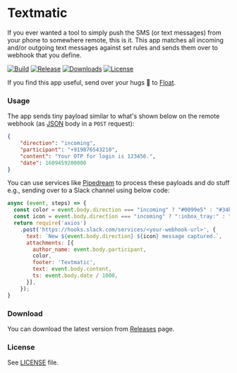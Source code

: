 # Textmatic

If you ever wanted a tool to simply push the SMS (or text messages) from your phone to somewhere remote, this is it.
This app matches all incoming and/or outgoing text messages against set rules and sends them over to webhook that you define.

[![Build](https://github.com/swipefintech/textmatic/actions/workflows/debug.yml/badge.svg)](https://github.com/swipefintech/textmatic/actions/workflows/debug.yml)
[![Release](https://badgen.net/github/release/swipefintech/textmatic)](https://github.com/swipefintech/textmatic/releases)
[![Downloads](https://badgen.net/github/assets-dl/swipefintech/textmatic)](https://github.com/swipefintech/textmatic/releases/latest)
[![License](https://badgen.net/github/license/swipefintech/textmatic)](https://github.com/swipefintech/textmatic/blob/main/LICENSE)

If you find this app useful, send over your hugs :hugs: to [Float](https://float.africa/).

### Usage

The app sends tiny payload similar to what's shown below on the remote webhook (as [JSON](https://www.json.org/) body in a `POST` request):

```json
{
    "direction": "incoming",
    "participant": "+919876543210",
    "content": "Your OTP for login is 123456.",
    "date": 1609459200000
}
```

You can use services like [Pipedream](https://pipedream.com/) to process these payloads and do stuff e.g., sending over to a Slack channel using below code:

```js
async (event, steps) => {
  const color = event.body.direction === "incoming" ? "#0099e5" : "#34bf49";
  const icon = event.body.direction === "incoming" ? ":inbox_tray:" : ":outbox_tray:";
  return require('axios')
    .post('https://hooks.slack.com/services/<your-webhook-url>', {
      text: `New ${event.body.direction} ${icon} message captured.`,
      attachments: [{
        author_name: event.body.participant,
        color,
        footer: 'Textmatic',
        text: event.body.content,
        ts: event.body.date / 1000,
      }],
    });
}
```

### Download

You can download the latest version from [Releases](https://github.com/swipefintech/textmatic/releases) page.

### License

See [LICENSE](LICENSE) file.
